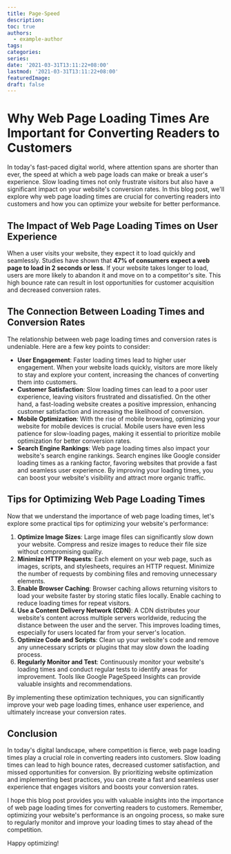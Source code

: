```yaml
---
title: Page-Speed
description:
toc: true
authors:
  - example-author
tags:
categories:
series:
date: '2021-03-31T13:11:22+08:00'
lastmod: '2021-03-31T13:11:22+08:00'
featuredImage:
draft: false
---
```



# Why Web Page Loading Times Are Important for Converting Readers to Customers

In today's fast-paced digital world, where attention spans are shorter than ever, the speed at which a web page loads can make or break a user's experience. Slow loading times not only frustrate visitors but also have a significant impact on your website's conversion rates. In this blog post, we'll explore why web page loading times are crucial for converting readers into customers and how you can optimize your website for better performance.

## The Impact of Web Page Loading Times on User Experience

When a user visits your website, they expect it to load quickly and seamlessly. Studies have shown that **47% of consumers expect a web page to load in 2 seconds or less**. If your website takes longer to load, users are more likely to abandon it and move on to a competitor's site. This high bounce rate can result in lost opportunities for customer acquisition and decreased conversion rates.

## The Connection Between Loading Times and Conversion Rates

The relationship between web page loading times and conversion rates is undeniable. Here are a few key points to consider:

- **User Engagement**: Faster loading times lead to higher user engagement. When your website loads quickly, visitors are more likely to stay and explore your content, increasing the chances of converting them into customers.
- **Customer Satisfaction**: Slow loading times can lead to a poor user experience, leaving visitors frustrated and dissatisfied. On the other hand, a fast-loading website creates a positive impression, enhancing customer satisfaction and increasing the likelihood of conversion.
- **Mobile Optimization**: With the rise of mobile browsing, optimizing your website for mobile devices is crucial. Mobile users have even less patience for slow-loading pages, making it essential to prioritize mobile optimization for better conversion rates.
- **Search Engine Rankings**: Web page loading times also impact your website's search engine rankings. Search engines like Google consider loading times as a ranking factor, favoring websites that provide a fast and seamless user experience. By improving your loading times, you can boost your website's visibility and attract more organic traffic.

## Tips for Optimizing Web Page Loading Times

Now that we understand the importance of web page loading times, let's explore some practical tips for optimizing your website's performance:

1. **Optimize Image Sizes**: Large image files can significantly slow down your website. Compress and resize images to reduce their file size without compromising quality.
2. **Minimize HTTP Requests**: Each element on your web page, such as images, scripts, and stylesheets, requires an HTTP request. Minimize the number of requests by combining files and removing unnecessary elements.
3. **Enable Browser Caching**: Browser caching allows returning visitors to load your website faster by storing static files locally. Enable caching to reduce loading times for repeat visitors.
4. **Use a Content Delivery Network (CDN)**: A CDN distributes your website's content across multiple servers worldwide, reducing the distance between the user and the server. This improves loading times, especially for users located far from your server's location.
5. **Optimize Code and Scripts**: Clean up your website's code and remove any unnecessary scripts or plugins that may slow down the loading process.
6. **Regularly Monitor and Test**: Continuously monitor your website's loading times and conduct regular tests to identify areas for improvement. Tools like Google PageSpeed Insights can provide valuable insights and recommendations.

By implementing these optimization techniques, you can significantly improve your web page loading times, enhance user experience, and ultimately increase your conversion rates.

## Conclusion

In today's digital landscape, where competition is fierce, web page loading times play a crucial role in converting readers into customers. Slow loading times can lead to high bounce rates, decreased customer satisfaction, and missed opportunities for conversion. By prioritizing website optimization and implementing best practices, you can create a fast and seamless user experience that engages visitors and boosts your conversion rates.

I hope this blog post provides you with valuable insights into the importance of web page loading times for converting readers to customers. Remember, optimizing your website's performance is an ongoing process, so make sure to regularly monitor and improve your loading times to stay ahead of the competition.

Happy optimizing!
